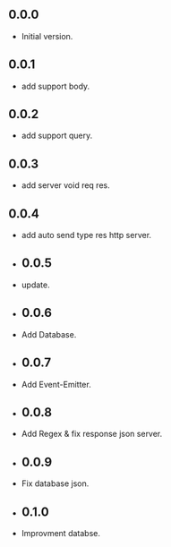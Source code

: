 ## 0.0.0

- Initial version.

## 0.0.1

- add support body.

## 0.0.2

- add support query.

## 0.0.3

- add server void req res.

## 0.0.4

- add auto send type res http server.

- ## 0.0.5

- update.

- ## 0.0.6

- Add Database.

- ## 0.0.7

- Add Event-Emitter.

- ## 0.0.8

- Add Regex & fix response json server.

- ## 0.0.9

- Fix database json.


- ## 0.1.0

- Improvment databse.
